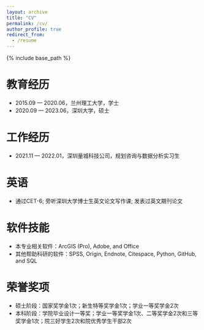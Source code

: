 ```yaml
---
layout: archive
title: "CV"
permalink: /cv/
author_profile: true
redirect_from:
  - /resume
---
```


{% include base_path %}

教育经历
======
* 2015.09 — 2020.06，兰州理工大学，学士
* 2020.09 — 2023.06，深圳大学，硕士

工作经历
======
* 2021.11 — 2022.01，深圳量城科技公司，规划咨询与数据分析实习生

英语
======
* 通过CET-6; 旁听深圳大学博士生英文论文写作课; 发表过英文期刊论文

软件技能
======
* 本专业相关软件：ArcGIS (Pro), Adobe, and Office
* 其他帮助科研的软件：SPSS, Origin, Endnote, Citespace, Python, GitHub, and SQL

荣誉奖项
======
* 硕士阶段：国家奖学金1次；新生特等奖学金1次；学业一等奖学金2次
* 本科阶段：学院毕业设计一等奖；学业一等奖学金1次、二等奖学金2次和三等奖学金1次；院三好学生2次和院优秀学生干部2次
